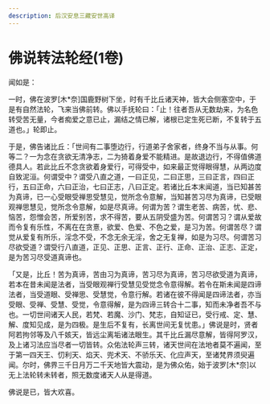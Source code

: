 ```yaml
---
description: 后汉安息三藏安世高译
---
```


# 佛说转法轮经(1卷)

闻如是：

一时，佛在波罗\[木\*奈]国鹿野树下坐，时有千比丘诸天神，皆大会侧塞空中，于是有自然法轮，飞来当佛前转。佛以手抚轮曰：「止！往者吾从无数劫来，为名色转受苦无量，今者痴爱之意已止，漏结之情已解，诸根已定生死已断，不复转于五道也。」轮即止。

于是，佛告诸比丘：「世间有二事堕边行，行道弟子舍家者，终身不当与从事。何等二？一为念在贪欲无清净志，二为猗着身爱不能精进。是故退边行，不得值佛道德具人。若此比丘不念贪欲着身爱行，可得受中，如来最正觉得眼得慧，从两边度自致泥洹。何谓受中？谓受八直之道，一曰正见，二曰正思，三曰正言，四曰正行，五曰正命，六曰正治，七曰正志，八曰正定。若诸比丘本末闻道，当已知甚苦为真谛，已一心受眼受禅思受慧见，觉所念令意解，当知甚苦习尽为真谛，已受眼观禅思慧见，觉所念令意解，如是尽真谛。何谓为苦？谓生老苦、病苦，忧、悲、恼苦，怨憎会苦，所爱别苦，求不得苦，要从五阴受盛为苦。何谓苦习？谓从爱故而令复有乐性，不离在在贪憙，欲爱、色爱、不色之爱，是习为苦。何谓苦尽？谓觉从爱复有所乐，淫念不受，不念无余无淫，舍之无复禅，如是为习尽。何谓苦习尽欲受道？谓受行八直道，正见、正思、正言、正行、正命、正治、正志、正定，是为苦习尽受道真谛也。

「又是，比丘！苦为真谛，苦由习为真谛，苦习尽为真谛，苦习尽欲受道为真谛，若本在昔未闻是法者，当受眼观禅行受慧见受觉念令意得解。若令在斯未闻是四谛法者，当受道眼、受禅思、受慧觉，令意行解。若诸在彼不得闻是四谛法者，亦当受眼、受禅、受慧、受觉，令意得解，是为四谛三转合十二事，知而未净者吾不与也。一切世间诸天人民，若梵、若魔、沙门、梵志，自知证已，受行戒、定、慧、解、度知见成，是为四极。是生后不复有，长离世间无复忧患。」佛说是时，贤者阿若拘邻等及八千姟天，皆远尘离垢诸法眼生。其千比丘漏尽意解，皆得阿罗汉，及上诸习法应当尽者一切皆转。众佑法轮声三转，诸天世间在法地者莫不遍闻，至于第一四天王、忉利天、焰天、兜术天、不骄乐天、化应声天，至诸梵界须臾遍闻。尔时，佛界三千日月万二千天地皆大震动，是为佛众佑，始于波罗\[木\*奈]以无上法轮转未转者，照无数度诸天人从是得道。

佛说是已，皆大欢喜。
